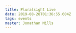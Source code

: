 ```yaml
---
title: Pluralsight Live
date: 2019-08-28T01:36:55.604Z
tags: events
master: Jonathan Mills
---
```


